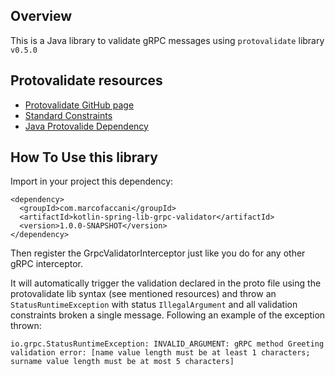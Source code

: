 
## Overview
This is a Java library to validate gRPC messages using `protovalidate` library `v0.5.0`

## Protovalidate resources
* [Protovalidate GitHub page](https://github.com/bufbuild/protovalidate)
* [Standard Constraints](https://github.com/bufbuild/protovalidate/blob/main/docs/standard-constraints.md)
* [Java Protovalide Dependency](https://github.com/bufbuild/protovalidate-java)


## How To Use this library
Import in your project this dependency:
```
<dependency>
  <groupId>com.marcofaccani</groupId>
  <artifactId>kotlin-spring-lib-grpc-validator</artifactId>
  <version>1.0.0-SNAPSHOT</version>
</dependency>
```
Then register the GrpcValidatorInterceptor just like you do for any other gRPC interceptor.

It will automatically trigger the validation declared in the proto file using the protovalidate lib syntax (see mentioned resources) and throw an `StatusRuntimeException` with status `IllegalArgument` and all validation constraints broken a single message.
Following an example of the exception thrown:

```
io.grpc.StatusRuntimeException: INVALID_ARGUMENT: gRPC method Greeting validation error: [name value length must be at least 1 characters; surname value length must be at most 5 characters]
```